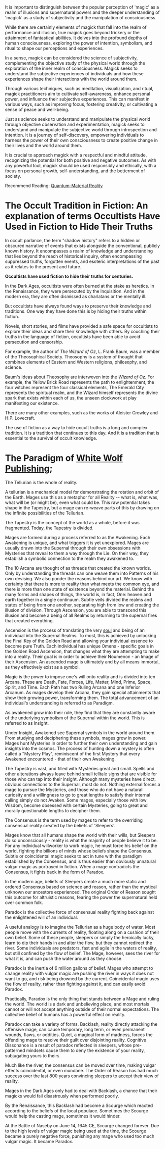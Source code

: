 It is important to distinguish between the popular perception of 'magic' as a realm of illusions and supernatural powers and the deeper understanding of 'magick' as a study of subjectivity and the manipulation of consciousness.

While there are certainly elements of magick that fall into the realm of performance and illusion, true magick goes beyond trickery or the attainment of fantastical abilities. It delves into the profound depths of human consciousness, exploring the power of intention, symbolism, and ritual to shape our perceptions and experiences.

In a sense, magick can be considered the science of subjectivity, complementing the objective study of the physical world through the exploration of the inner realm of consciousness. Magick seeks to understand the subjective experiences of individuals and how these experiences shape their interactions with the world around them.

Through various techniques, such as meditation, visualization, and ritual, magick practitioners aim to cultivate self-awareness, enhance personal power, and influence their subjective experiences. This can manifest in various ways, such as improving focus, fostering creativity, or cultivating a sense of peace and well-being.

Just as science seeks to understand and manipulate the physical world through objective observation and experimentation, magick seeks to understand and manipulate the subjective world through introspection and intention. It is a journey of self-discovery, empowering individuals to harness the power of their own consciousness to create positive change in their lives and the world around them.

It is crucial to approach magick with a respectful and mindful attitude, recognizing the potential for both positive and negative outcomes. As with any powerful tool, magick should be used responsibly and ethically, with a focus on personal growth, self-understanding, and the betterment of society.


Recommend Reading: [Quantum-Material Reality](https://github.com/Az-Net/Proposals/blob/main/Quantum-Material%20Reality.md)

# The Occult Tradition in Fiction: An explanation of terms Occultists Have Used in Fiction to Hide Their Truths

In occult parlance, the term "shadow history" refers to a hidden or obscured narrative of events that exists alongside the conventional, publicly known history. It encompasses a realm of knowledge and understanding that lies beyond the reach of historical inquiry, often encompassing suppressed truths, forgotten events, and esoteric interpretations of the past as it relates to the present and future.

**Occultists have used fiction to hide their truths for centuries.**

In the Dark Ages, occultists were often burned at the stake as heretics. In the Renaissance, they were persecuted by the Inquisition. And in the modern era, they are often dismissed as charlatans or the mentally ill.

But occultists have always found ways to preserve their knowledge and traditions. One way they have done this is by hiding their truths within fiction.

Novels, short stories, and films have provided a safe space for occultists to explore their ideas and share their knowledge with others. By couching their truths in the language of fiction, occultists have been able to avoid persecution and censorship.

For example, the author of *The Wizard of Oz*, L. Frank Baum, was a member of the Theosophical Society. Theosophy is a system of thought that combines elements of Eastern and Western religions, philosophy, and science.

Baum's ideas about Theosophy are interwoven into the *Wizard of Oz*. For example, the Yellow Brick Road represents the path to enlightenment, the four witches represent the four classical elements, The Emerald City represents the spiritual realm, and the Wizard himself represents the divine spark that exists within each of us, the unseen clockwork at play manifesting our existence.

 There are many other examples, such as the works of Aleister Crowley and H.P. Lovecraft.

The use of fiction as a way to hide occult truths is a long and complex tradition. It is a tradition that continues to this day. And it is a tradition that is essential to the survival of occult knowledge.

# The Paradigm of [White Wolf Publishing](https://whitewolf.fandom.com/wiki/Main_Page);

The Tellurian is the whole of reality.

A tellurian is a mechanical model for demonstrating the rotation and orbit of the Earth. Mages use this as a metaphor for all Reality -- what is, what was, what will be (or might be), even what could be. This raw potential takes shape in the Tapestry, but a mage can re-weave parts of this by drawing on the infinite possibilities of the Tellurian.

The Tapestry is the concept of the world as a whole, before it was fragmented.
Today, the Tapestry is divided.

Mages are formed during a process referred to as the Awakening. Each Awakening is unique, and what triggers it is yet unexplored. Mages are usually drawn into the Supernal through their own obsessions with Mysteries that reveal to them a way through the Lie. On their way, they establish a symbolic connection to the realm they awakened to.

The 10 Arcana are thought of as threads that created the known worlds. Only by understanding the threads can one weave them into Patterns of his own devising. 
We also ponder the reasons behind our art. 
We know with certainty that there is more to reality than what meets the common eye, and there is more than one state of existence beyond the material. 
Behind the many forms and shapes of things, the world is, in fact, One: heaven and earth together in a single continuum. Subtle veils divided the realms and states of being from one another, separating high from low and creating the illusion of division. Through Ascension, you are able to transcend this illusion and become a being of all Realms by returning to the supernal fires that created everything.

Ascension is the process of translating the very [soul](https://github.com/Az-Net/Proposals/blob/main/Defining%20Soul.md) and being of an individual into the Supernal Realms. To most, this is achieved by unlocking the Final Key of the Golden Road and allowing your individual essence to become pure Truth. 
Each individual has unique Omens - specific goals in the Golden Road Ascension, that changes what they are attempting to make into a reality. Their goal is in order to achieve their Noumenon - an Image of their Ascension. An ascended mage is ultimately and by all means immortal, as they effectively exist as a symbol.

Magic is the power to impose one's will onto reality and is divided into ten Arcana. These are Death, Fate, Forces, Life, Matter, Mind, Prime, Space, Spirit, and Time. Each Path has two Ruling Arcana and one Inferior Arcanum. As mages develop their Arcana, they gain special attainments that show their growing power, transforming them. The total advancement of an individual's understanding is referred to as Paradigm.

As awakened grow into their role, they find that they are constantly aware of the underlying symbolism of the Supernal within the world. This is referred to as Insight.

Under Insight, Awakened see Supernal symbols in the world around them. From studying and deciphering these symbols, mages grow in power. Mages hunt Mysteries in order to further their own understanding and gain insights into the cosmos. The process of hunting down a mystery is often called a "Mystery Play", reminiscent of the first Mystery that every Awakened encountered - that of their own Awakening.

The Tapestry is vast, and filled with Mysteries great and small. Spells and other alterations always leave behind small telltale signs that are visible for those who can tap into their insight. Although many mysteries have direct, obvious connections to the Supernal, most do not. Nothing external forces a mage to pursue the Mysteries, and those who do not have a natural curiosity and a willingness to go to great lengths to satisfy their internal calling simply do not Awaken. Some mages, especially those with low Wisdom, become obsessed with certain Mysteries, going to great and morally questionable lengths to decipher them.

The Consensus is the term used by mages to refer to the overriding consensual reality created by the beliefs of 'Sleepers'.

Mages know that all humans shape the world with their wills, but Sleepers do so unconsciously - reality is what the majority of people believe it to be. For any individual willworker to work magic, he must force his belief on the world, fighting the billions of minds whose beliefs shape the Consensus. Subtle or coincidental magic seeks to act in tune with the paradigm established by the Consensus, and is thus easier than obviously unnatural vulgar magic as portrayed in fiction. When a mage contradicts the Consensus, it fights back in the form of Paradox.


In the modern age, beliefs of Sleepers create a much more static and ordered Consensus based on science and reason, rather than the mystical unknown our ancestors experienced. The original Order of Reason sought this outcome for altruistic reasons, fearing the power the supernatural held over common folk. 

Paradox is the collective force of consensual reality fighting back against the enlightened will of an individual.

A useful analogy is to imagine the Tellurian as a huge body of water. Most people move with the currents of reality, floating along on a cushion of their own belief. Some of these people, sleepers or simply the heroically lucky, learn to dip their hands in and alter the flow, but they cannot redirect the river. Some individuals are predators, fast and agile in the waters of reality, but still confined by the flow of belief. The Mage, however, sees the river for what it is, and can push the water around as they choose.

Paradox is the inertia of 6 million gallons of belief. Mages who attempt to change reality with vulgar magic are pushing the river in ways it does not want to go, and risk being drowned by the current. Coincidental magic uses the flow of reality, rather than fighting against it, and can easily avoid Paradox.

Practically, Paradox is the only thing that stands between a Mage and ruling the world. The world is a dark and unbelieving place, and most mortals cannot or will not accept anything outside of their normal expectations. The collective belief of humans has a powerful effect on reality.

Paradox can take a variety of forms. Backlash, reality directly attacking the offensive mage, can cause temporary, long term, or even permanent wounds, flaws, or oddities. 
Quiet, a magical form of madness, forces the offending mage to resolve their guilt over disjointing reality.
Cognitive Dissonance is a result of paradox reflected in sleepers, whose pre-patterned mindsets cause them to deny the existence of your reality, subjugating yours to theirs.

Much like the river, the consensus can be moved over time, making vulgar effects coincidental, or even mundane. The Order of Reason has had much success over the last 800 years convincing sleepers to accept their view of reality.

Mages in the Dark Ages only had to deal with Backlash, a chance that their magicks would fail disastrously when performed poorly.

By the Renaissance, this Backlash had become a Scourge which reacted according to the beliefs of the local populace. Sometimes the Scourge would help the casting mage, sometimes it would hinder.

At the Battle of Naseby on June 14, 1645 CE, Scourge changed forever. Due to the high levels of vulgar magic being used at the time, the Scourge became a purely negative force, punishing any mage who used too much vulgar magic. It became Paradox.

